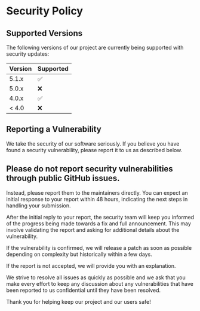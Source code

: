 # Security Policy
## Supported Versions
The following versions of our project are currently being supported with security updates:

| Version | Supported          |
| ------- | ------------------ |
| 5.1.x   | :white_check_mark: |
| 5.0.x   | :x:                |
| 4.0.x   | :white_check_mark: |
| < 4.0   | :x:                |

## Reporting a Vulnerability
We take the security of our software seriously. If you believe you have found a security vulnerability, please report it to us as described below.

## Please do not report security vulnerabilities through public GitHub issues.

Instead, please report them to the maintainers directly. You can expect an initial response to your report within 48 hours, indicating the next steps in handling your submission.

After the initial reply to your report, the security team will keep you informed of the progress being made towards a fix and full announcement. This may involve validating the report and asking for additional details about the vulnerability.

If the vulnerability is confirmed, we will release a patch as soon as possible depending on complexity but historically within a few days.

If the report is not accepted, we will provide you with an explanation.

We strive to resolve all issues as quickly as possible and we ask that you make every effort to keep any discussion about any vulnerabilities that have been reported to us confidential until they have been resolved.

Thank you for helping keep our project and our users safe!
